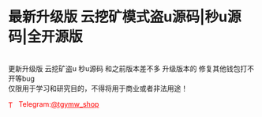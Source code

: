 # 最新升级版 云挖矿模式盗u源码|秒u源码|全开源版

<br>更新升级版 云挖矿盗u 秒u源码 和之前版本差不多 升级版本的 修复其他钱包打不开等bug<br>仅限用于学习和研究目的，不得将用于商业或者非法用途！<br>




<p style="color: red;"><img src="https://cdn-icons-png.flaticon.com/512/2111/2111646.png" alt="Telegram Icon" style="width: 16px; vertical-align: middle; margin-right: 5px;">Telegram:<a href="https://t.me/tgymw_shop" style="color: red;">@tgymw_shop</a></p>
